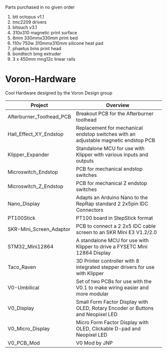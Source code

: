 Parts purchased in no given order

1) btt octopus v1.1
2) tmc2209 drivers
3) bltouch v3.1
4) 310x310 magnetic print surface
5) 8mm 330mmx330mm print bed
6) 110v 750w 310mmx310mm silicone heat pad
7) phaetus bms print head
8) bondtech bmg extruder
9) 3 x 450mm mng12c linear rails


# Voron-Hardware
Cool Hardware designed by the Voron Design group

| Project                  |      Overview                                                                       |
|--------------------------|-------------------------------------------------------------------------------------|
| Afterburner_Toolhead_PCB | Breakout PCB for the Afterburner toolhead                                           |
| Hall_Effect_XY_Endstop   | Replacement for mechanical endstop switches with an adjustable magnetic endstop PCB |
| Klipper_Expander         | Standalone MCU for use with Klipper with various inputs and outputs                 |
| Microswitch_Endstop      | PCB for mechanical endstop switches                                                 |
| Microswitch_Z_Endstop    | PCB for mechanical Z endstop switches                                               |
| Nano_Display             | Adapts an Arduino Nano to the RepRap standard 2 2x5pin IDC Connectors               |
| PT100Stick               | PT100 board in StepStick format                                                     |
| SKR-Mini_Screen_Adaptor  | PCB to connect a 2 2x5 IDC cable screen to an SKR Mini E3 V1.2/2.0                  |
| STM32_Mini12864          | A standalone MCU for use with Klipper to drive a FYSETC Mini 12864 Display          |
| Taco_Raven               | 3D Printer controller with 8 integrated stepper drivers for use with Klipper        |
| V0-Umbilical             | Set of two PCBs for use with the V0.1 to make wiring easier and more modular        |
| V0_Display               | Small Form Factor Display with OLED, Rotary Encoder or Buttons and Neopixel LED     |
| V0_Micro_Display         | Micro Form Factor Display with OLED, Clickable D-pad and Neopixel LED               |
| V0_PCB_Mod               | V0 Mod by JNP                                                                       |
